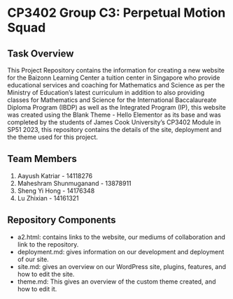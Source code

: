 # CP3402 Group C3: Perpetual Motion Squad

## Task Overview
This Project Repository contains the information for creating a new website for the Baizonn Learning Center a tuition center in Singapore who provide educational services and coaching for Mathematics and Science as per the Ministry of Education’s latest curriculum in addition to also providing classes for Mathematics and Science for the International Baccalaureate Diploma Program (IBDP) as well as the Integrated Program (IP), this website was created using the Blank Theme - Hello Elementor as its base and was completed by the students of James Cook University’s CP3402 Module in SP51 2023, this repository contains the details of the site, deployment and the theme used for this project.

## Team Members
1. Aayush Katriar - 14118276
2. Maheshram Shunmuganand - 13878911
3. Sheng Yi Hong - 14176348
4. Lu Zhixian - 14161321

## Repository Components

- a2.html: contains links to the website, our mediums of collaboration and link to the repository. 
- deployment.md: gives information on our development and deployment of our site.
- site.md: gives an overview on our WordPress site, plugins, features, and how to edit the site.
- theme.md: This gives an overview of the custom theme created, and how to edit it.
